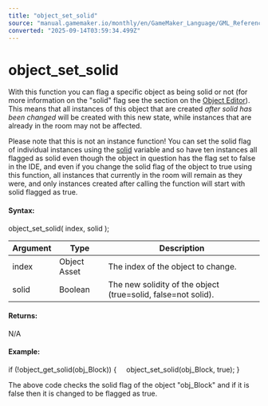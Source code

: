 ```yaml
---
title: "object_set_solid"
source: "manual.gamemaker.io/monthly/en/GameMaker_Language/GML_Reference/Asset_Management/Objects/object_set_solid.htm"
converted: "2025-09-14T03:59:34.499Z"
---
```


# object\_set\_solid

With this function you can flag a specific object as being solid or not (for more information on the "solid" flag see the section on the [Object Editor](../../../../The_Asset_Editors/Objects.md)). This means that all instances of this object that are created _after solid has been changed_ will be created with this new state, while instances that are already in the room may not be affected.

Please note that this is not an instance function! You can set the solid flag of individual instances using the [solid](../Instances/Instance_Variables/solid.md) variable and so have ten instances all flagged as solid even though the object in question has the flag set to false in the IDE, and even if you change the solid flag of the object to true using this function, all instances that currently in the room will remain as they were, and only instances created after calling the function will start with solid flagged as true.

#### Syntax:

object\_set\_solid( index, solid );

| Argument | Type | Description |
| --- | --- | --- |
| index | Object Asset | The index of the object to change. |
| solid | Boolean | The new solidity of the object (true=solid, false=not solid). |

#### Returns:

N/A

#### Example:

if (!object\_get\_solid(obj\_Block))
{
    object\_set\_solid(obj\_Block, true);
}

The above code checks the solid flag of the object "obj\_Block" and if it is false then it is changed to be flagged as true.
